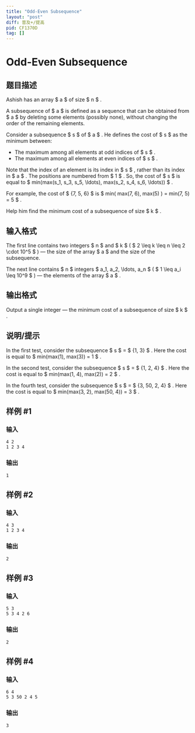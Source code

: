 ```yaml
---
title: "Odd-Even Subsequence"
layout: "post"
diff: 普及+/提高
pid: CF1370D
tag: []
---
```


# Odd-Even Subsequence

## 题目描述

Ashish has an array $ a $ of size $ n $ .

A subsequence of $ a $ is defined as a sequence that can be obtained from $ a $ by deleting some elements (possibly none), without changing the order of the remaining elements.

Consider a subsequence $ s $ of $ a $ . He defines the cost of $ s $ as the minimum between:

- The maximum among all elements at odd indices of $ s $ .
- The maximum among all elements at even indices of $ s $ .

Note that the index of an element is its index in $ s $ , rather than its index in $ a $ . The positions are numbered from $ 1 $ . So, the cost of $ s $ is equal to $ min(max(s_1, s_3,       s_5, \ldots), max(s_2, s_4, s_6, \ldots)) $ .

For example, the cost of $ \{7, 5, 6\} $ is $ min( max(7, 6),       max(5) ) = min(7, 5) = 5 $ .

Help him find the minimum cost of a subsequence of size $ k $ .

## 输入格式

The first line contains two integers $ n $ and $ k $ ( $ 2       \leq k \leq n \leq 2 \cdot 10^5 $ ) — the size of the array $ a $ and the size of the subsequence.

The next line contains $ n $ integers $ a_1, a_2, \ldots,       a_n $ ( $ 1 \leq a_i \leq 10^9 $ ) — the elements of the array $ a $ .

## 输出格式

Output a single integer — the minimum cost of a subsequence of size $ k $ .

## 说明/提示

In the first test, consider the subsequence $ s $ = $ \{1,       3\} $ . Here the cost is equal to $ min(max(1), max(3)) = 1 $ .

In the second test, consider the subsequence $ s $ = $ \{1, 2,       4\} $ . Here the cost is equal to $ min(max(1, 4), max(2)) = 2 $ .

In the fourth test, consider the subsequence $ s $ = $ \{3,       50, 2, 4\} $ . Here the cost is equal to $ min(max(3, 2), max(50,       4)) = 3 $ .

## 样例 #1

### 输入

```
4 2
1 2 3 4
```

### 输出

```
1
```

## 样例 #2

### 输入

```
4 3
1 2 3 4
```

### 输出

```
2
```

## 样例 #3

### 输入

```
5 3
5 3 4 2 6
```

### 输出

```
2
```

## 样例 #4

### 输入

```
6 4
5 3 50 2 4 5
```

### 输出

```
3
```

